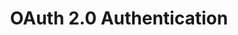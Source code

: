 ---
title: 'OAuth 2.0 Authentication'
name: 'OAuth 2.0 Authentication'

content_type: plugin

publisher: kong-inc
description: ''


products:
    - gateway

works_on:
    - on-prem

# topologies:
#    - hybrid
#    - db-less
#    - traditional
---